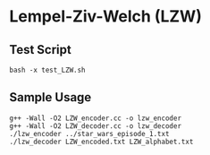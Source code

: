 Lempel-Ziv-Welch (LZW)
===============

Test Script
----------
```
bash -x test_LZW.sh 
```

Sample Usage
----------
```
g++ -Wall -O2 LZW_encoder.cc -o lzw_encoder
g++ -Wall -O2 LZW_decoder.cc -o lzw_decoder
./lzw_encoder ../star_wars_episode_1.txt
./lzw_decoder LZW_encoded.txt LZW_alphabet.txt
```


